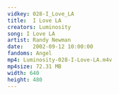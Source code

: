 ```yaml
---
vidkey: 028-I_Love_LA
title:  I Love LA
creators: Luminosity
song: I Love LA
artist: Randy Newman
date:   2002-09-12 10:00:00
fandoms: Angel
mp4: Luminosity-028-I-Love-LA.m4v
mp4size: 72.31 MB
width: 640
height: 480
---
```



  